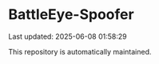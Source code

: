 # BattleEye-Spoofer

Last updated: 2025-06-08 01:58:29

This repository is automatically maintained.
